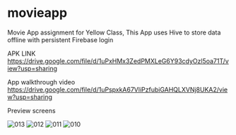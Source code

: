 # movieapp

Movie App assignment for Yellow Class, 
This App uses Hive to store data offline with persistent Firebase login

APK LINK
https://drive.google.com/file/d/1uPxHMx3ZedPMXLeG6Y93cdyOzl5oa71T/view?usp=sharing


App walkthrough video
https://drive.google.com/file/d/1uPspxkA67VliPzfubiGAHQLXVNj8UKA2/view?usp=sharing

Preview screens

![013](https://user-images.githubusercontent.com/43215674/129526870-f18f2dad-fc9d-4169-8964-8d0cdf74c515.jpeg)
![012](https://user-images.githubusercontent.com/43215674/129526877-8e2ceaf6-5c11-4885-997a-1a4ad2b56e5d.jpeg)
![011](https://user-images.githubusercontent.com/43215674/129526882-aded1a18-c81c-40fe-b92f-62f219346ea2.jpeg)
![010](https://user-images.githubusercontent.com/43215674/129526898-e0549286-7793-423a-b0e8-bf89b2ffccef.jpeg)

